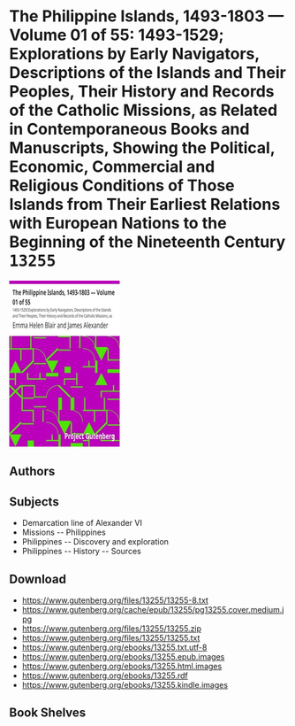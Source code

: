 # The Philippine Islands, 1493-1803 — Volume 01 of 55: 1493-1529; Explorations by Early Navigators, Descriptions of the Islands and Their Peoples, Their History and Records of the Catholic Missions, as Related in Contemporaneous Books and Manuscripts, Showing the Political, Economic, Commercial and Religious Conditions of Those Islands from Their Earliest Relations with European Nations to the Beginning of the Nineteenth Century <kbd>13255</kbd>

![](./cover.medium.jpg "")

## Authors



## Subjects


 - Demarcation line of Alexander VI
 - Missions -- Philippines
 - Philippines -- Discovery and exploration
 - Philippines -- History -- Sources

## Download


 - https://www.gutenberg.org/files/13255/13255-8.txt
 - https://www.gutenberg.org/cache/epub/13255/pg13255.cover.medium.jpg
 - https://www.gutenberg.org/files/13255/13255.zip
 - https://www.gutenberg.org/files/13255/13255.txt
 - https://www.gutenberg.org/ebooks/13255.txt.utf-8
 - https://www.gutenberg.org/ebooks/13255.epub.images
 - https://www.gutenberg.org/ebooks/13255.html.images
 - https://www.gutenberg.org/ebooks/13255.rdf
 - https://www.gutenberg.org/ebooks/13255.kindle.images

## Book Shelves


